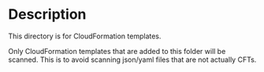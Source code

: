 # Description

This directory is for CloudFormation templates.

Only CloudFormation templates that are added to this folder will be scanned.
This is to avoid scanning json/yaml files that are not actually CFTs.
